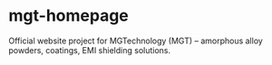 # mgt-homepage
Official website project for MGTechnology (MGT) – amorphous alloy powders, coatings, EMI shielding solutions.
